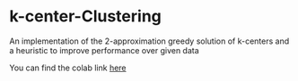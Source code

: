 # k-center-Clustering
An implementation of the 2-approximation greedy solution of k-centers and a heuristic to improve performance over given data

You can find the colab link [here](https://colab.research.google.com/drive/1Zt58U8veH5vnWw3KKXEF3fECqYw3YN8n)
